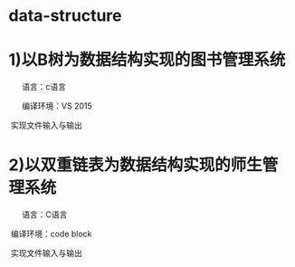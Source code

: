 # data-structure
# 1)以B树为数据结构实现的图书管理系统

      语言：c语言

      编译环境：VS 2015

​      实现文件输入与输出



# 2)以双重链表为数据结构实现的师生管理系统

      语言：C语言

​      编译环境：code block

​      实现文件输入与输出

